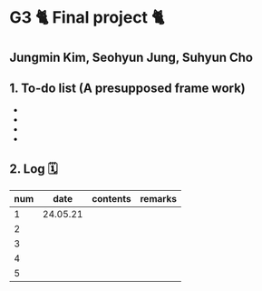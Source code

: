 # G3 🐈 Final project 🐈
## Jungmin Kim, Seohyun Jung, Suhyun Cho
## 1. To-do list (A presupposed frame work)
-
-
-
-

## 2. Log 🗓️
|num|date|contents|remarks|
 |--|--|--|--|
 |1 |24.05.21|||
 |2 ||||
 |3 ||||
 |4 ||||
 |5 ||||
 
